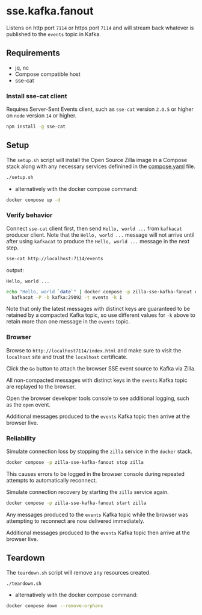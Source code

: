 # sse.kafka.fanout

Listens on http port `7114` or https port `7114` and will stream back whatever is published to the `events` topic in Kafka.

## Requirements

- jq, nc
- Compose compatible host
- sse-cat

### Install sse-cat client

Requires Server-Sent Events client, such as `sse-cat` version `2.0.5` or higher on `node` version `14` or higher.

```bash
npm install -g sse-cat
```

## Setup

The `setup.sh` script will install the Open Source Zilla image in a Compose stack along with any necessary services definined in the [compose.yaml](compose.yaml) file.

```bash
./setup.sh
```

- alternatively with the docker compose command:

```bash
docker compose up -d
```

### Verify behavior

Connect `sse-cat` client first, then send `Hello, world ...` from `kafkacat` producer client.
Note that the `Hello, world ...` message will not arrive until after using `kafkacat` to produce the `Hello, world ...` message in the next step.

```bash
sse-cat http://localhost:7114/events
```

output:

```text
Hello, world ...
```

```bash
echo "Hello, world `date`" | docker compose -p zilla-sse-kafka-fanout exec -T kafkacat \
  kafkacat -P -b kafka:29092 -t events -k 1
```

Note that only the latest messages with distinct keys are guaranteed to be retained by a compacted Kafka topic, so use different values for `-k` above to retain more than one message in the `events` topic.

### Browser

Browse to `http://localhost7114/index.html` and make sure to visit the `localhost` site and trust the `localhost` certificate.

Click the `Go` button to attach the browser SSE event source to Kafka via Zilla.

All non-compacted messages with distinct keys in the `events` Kafka topic are replayed to the browser.

Open the browser developer tools console to see additional logging, such as the `open` event.

Additional messages produced to the `events` Kafka topic then arrive at the browser live.

### Reliability

Simulate connection loss by stopping the `zilla` service in the `docker` stack.

```bash
docker compose -p zilla-sse-kafka-fanout stop zilla
```

This causes errors to be logged in the browser console during repeated attempts to automatically reconnect.

Simulate connection recovery by starting the `zilla` service again.

```bash
docker compose -p zilla-sse-kafka-fanout start zilla
```

Any messages produced to the `events` Kafka topic while the browser was attempting to reconnect are now delivered immediately.

Additional messages produced to the `events` Kafka topic then arrive at the browser live.

## Teardown

The `teardown.sh` script will remove any resources created.

```bash
./teardown.sh
```

- alternatively with the docker compose command:

```bash
docker compose down --remove-orphans
```
